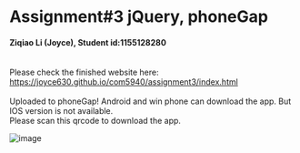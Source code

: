 # Assignment#3 jQuery, phoneGap
<h4> Ziqiao Li (Joyce), Student id:1155128280</h4>
<br>Please check the finished website here:
<br><a href="https://joyce630.github.io/com5940/assignment3/index.html">https://joyce630.github.io/com5940/assignment3/index.html</a>
<br><br>Uploaded to phoneGap! Android and win phone can download the app. But IOS version is not available.
<br>Please scan this qrcode to download the app.

![image](https://joyce630.github.io/com5940/assignment3/qrcode.png)
  

